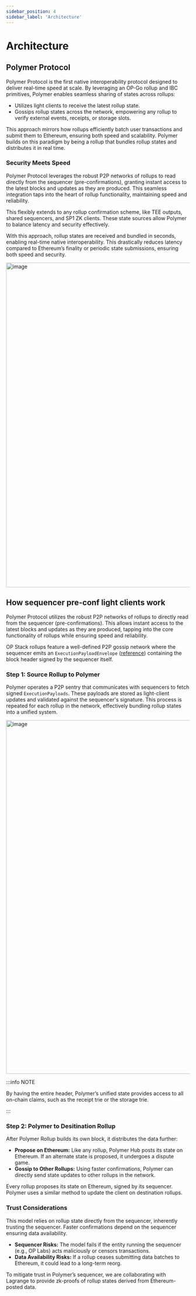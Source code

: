 ```yaml
---
sidebar_position: 4
sidebar_label: 'Architecture'
---
```


# Architecture

## Polymer Protocol

Polymer Protocol is the first native interoperability protocol designed to deliver real-time speed at scale. By leveraging an OP-Go rollup and IBC primitives, Polymer enables seamless sharing of states across rollups:

- Utilizes light clients to receive the latest rollup state.
- Gossips rollup states across the network, empowering any rollup to verify external events, receipts, or storage slots.

This approach mirrors how rollups efficiently batch user transactions and submit them to Ethereum, ensuring both speed and scalability. Polymer builds on this paradigm by being a rollup that bundles rollup states and distributes it in real time.

### Security Meets Speed

Polymer Protocol leverages the robust P2P networks of rollups to read directly from the sequencer (pre-confirmations), granting instant access to the latest blocks and updates as they are produced. This seamless integration taps into the heart of rollup functionality, maintaining speed and reliability.

This flexibly extends to any rollup confirmation scheme, like TEE outputs, shared sequencers, and SP1 ZK clients. These state sources allow Polymer to balance latency and security effectively.

With this approach, rollup states are received and bundled in seconds, enabling real-time native interoperability. This drastically reduces latency compared to Ethereum’s finality or periodic state submissions, ensuring both speed and security.

<img width="887" alt="image" src="https://github.com/user-attachments/assets/91e275ee-bb40-4cde-8517-b7189028285b" />

## How sequencer pre-conf light clients work

Polymer Protocol utilizes the robust P2P networks of rollups to directly read from the sequencer (pre-confirmations). This allows instant access to the latest blocks and updates as they are produced, tapping into the core functionality of rollups while ensuring speed and reliability.

OP Stack rollups feature a well-defined P2P gossip network where the sequencer emits an `ExecutionPayloadEnvelope` ([reference](https://github.com/ethereum-optimism/optimism/blob/dcdf2b7693192f5bca0353bf22729f26c6240ea9/op-service/eth/types.go#L196)) containing the block header signed by the sequencer itself.

### Step 1: Source Rollup to Polymer

Polymer operates a P2P sentry that communicates with sequencers to fetch signed `ExecutionPayloads`. These payloads are stored as light-client updates and validated against the sequencer's signature. This process is repeated for each rollup in the network, effectively bundling rollup states into a unified system.

<img width="966" alt="image" src="https://github.com/user-attachments/assets/13e60249-7278-4571-8caf-27d0ebe3dc56" />

:::info NOTE

By having the entire header, Polymer’s unified state provides access to all on-chain claims, such as the receipt trie or the storage trie.

:::

### Step 2: Polymer to Desitination Rollup

After Polymer Rollup builds its own block, it distributes the data further:

- **Propose on Ethereum:** Like any rollup, Polymer Hub posts its state on Ethereum. If an alternate state is proposed, it undergoes a dispute game.
- **Gossip to Other Rollups:** Using faster confirmations, Polymer can directly send state updates to other rollups in the network.

Every rollup proposes its state on Ethereum, signed by its sequencer. Polymer uses a similar method to update the client on destination rollups.

### Trust Considerations

This model relies on rollup state directly from the sequencer, inherently trusting the sequencer. Faster confirmations depend on the sequencer ensuring data availability.

- **Sequencer Risks:** The model fails if the entity running the sequencer (e.g., OP Labs) acts maliciously or censors transactions.
- **Data Availability Risks:** If a rollup ceases submitting data batches to Ethereum, it could lead to a long-term reorg.

To mitigate trust in Polymer’s sequencer, we are collaborating with Lagrange to provide zk-proofs of rollup states derived from Ethereum-posted data.

